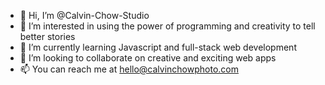 - 👋 Hi, I’m @Calvin-Chow-Studio
- 👀 I’m interested in using the power of programming and creativity to tell better stories
- 🌱 I’m currently learning Javascript and full-stack web development
- 💞️ I’m looking to collaborate on creative and exciting web apps
- 📫 You can reach me at hello@calvinchowphoto.com

<!---
Calvin-Chow-Studio/Calvin-Chow-Studio is a ✨ special ✨ repository because its `README.md` (this file) appears on your GitHub profile.
You can click the Preview link to take a look at your changes.
--->
